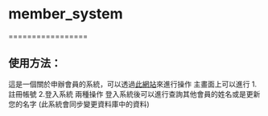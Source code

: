 # member_system
=================
## 使用方法：
這是一個關於申辦會員的系統，可以透過[此網站](http://20.24.70.9:3000)來進行操作
主畫面上可以進行 1.註冊帳號 2.登入系統 兩種操作
登入系統後可以進行查詢其他會員的姓名或是更新您的名字
(此系統會同步變更資料庫中的資料)
